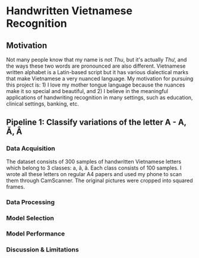 # Handwritten Vietnamese Recognition
## Motivation
Not many people know that my name is not *Thu*, but it's actually *Thư*, and the ways these two words are pronounced are also different. Vietnamese written alphabet is a Latin-based script but it has various dialectical marks that make Vietnamese a very nuanced language. My motivation for pursuing this project is: 1) I love my mother tongue language because the nuances make it so special and beautiful, and 2) I believe in the meaningful applications of handwriting recognition in many settings, such as education, clinical settings, banking, etc.
## Pipeline 1: Classify variations of the letter A - A, Ă, Â
### Data Acquisition
The dataset consists of 300 samples of handwritten Vietnamese letters which belong to 3 classes: a, ă, â. Each class consists of 100 samples. I wrote all these letters on regular A4 papers and used my phone to scan them through CamScanner. The original pictures were cropped into squared frames.
### Data Processing
### Model Selection
### Model Performance
### Discussion & Limitations
